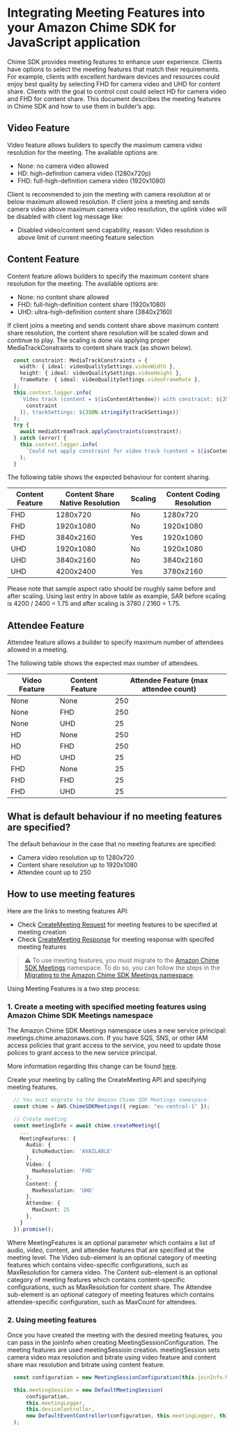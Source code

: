 # Integrating Meeting Features into your Amazon Chime SDK for JavaScript application

Chime SDK provides meeting features to enhance user experience. Clients have options to select the meeting features that match their requirements. For example, clients with excellent hardware devices and resources could enjoy best quality by selecting FHD for camera video and UHD for content share. Clients with the goal to control cost could select HD for camera video and FHD for content share. This document describes the meeting features in Chime SDK and how to use them in builder’s app.

## Video Feature

Video feature allows builders to specify the maximum camera video resolution for the meeting. The available options are:

* None: no camera video allowed 
* HD: high-definition camera video (1280x720p)
* FHD: full-high-definition camera video (1920x1080)

Client is recommended to join the meeting with camera resolution at or below maximum allowed resolution. If client joins a meeting and sends camera video above maximum camera video resolution, the uplink video will be disabled with client log message like:

* Disabled video/content send capability, reason: Video resolution is above limit of current meeting feature selection

## Content Feature

Content feature allows builders to specify the maximum content share resolution for the meeting. The available options are:

* None: no content share allowed
* FHD: full-high-definition content share (1920x1080)
* UHD: ultra-high-definition content share (3840x2160)

If client joins a meeting and sends content share above maximum content share resolution, the content share resolution will be scaled down and continue to play. The scaling is done via applying proper MediaTrackConstraints to content share track (as shown below).

```typescript
  const constraint: MediaTrackConstraints = {
    width: { ideal: videoQualitySettings.videoWidth },
    height: { ideal: videoQualitySettings.videoHeight },
    frameRate: { ideal: videoQualitySettings.videoFrameRate },
  };
  this.context.logger.info(
    `Video track (content = ${isContentAttendee}) with constraint: ${JSON.stringify(
      constraint
    )}, trackSettings: ${JSON.stringify(trackSettings)}`
  );
  try {
    await mediaStreamTrack.applyConstraints(constraint);
  } catch (error) {
    this.context.logger.info(
      `Could not apply constraint for video track (content = ${isContentAttendee})`
    );
  }
  ```

The following table shows the expected behaviour for content sharing.


|Content Feature     |Content Share Native Resolution  |Scaling | Content Coding Resolution  |
|---                 |---                              |----    |---                         |
|FHD                 |1280x720                         |No      |1280x720                    |
|FHD                 |1920x1080                        |No      |1920x1080                   |
|FHD                 |3840x2160                        |Yes     |1920x1080                   |
|UHD                 |1920x1080                        |No      |1920x1080                   |
|UHD                 |3840x2160                        |No      |3840x2160                   |
|UHD                 |4200x2400                        |Yes     |3780x2160                   |


Please note that sample aspect ratio should be roughly same before and after scaling. Using last entry in above table as example, SAR before scaling is 4200 / 2400 = 1.75 and after scaling is 3780 / 2160 = 1.75.

## Attendee Feature

Attendee feature allows a builder to specify maximum number of attendees allowed in a meeting.

The following table shows the expected max number of attendees.


|Video Feature       |Content Feature  |Attendee Feature (max attendee count)  |
|---                 |---              |----                                   |
|None                |None             |250                                    |
|None                |FHD              |250                                    |
|None                |UHD              |25                                     |
|HD                  |None             |250                                    |
|HD                  |FHD              |250                                    |
|HD                  |UHD              |25                                     |
|FHD                 |None             |25                                     |
|FHD                 |FHD              |25                                     |
|FHD                 |UHD              |25                                     |


## What is default behaviour if no meeting features are specified?

The default behaviour in the case that no meeting features are specified:

* Camera video resolution up to 1280x720
* Content share resolution up to 1920x1080
* Attendee count up to 250

## How to use meeting features

Here are the links to meeting features API:

* Check [CreateMeeting Request](https://docs.aws.amazon.com/chime-sdk/latest/APIReference/API_meeting-chime_CreateMeeting.html#API_meeting-chime_CreateMeeting_RequestBody) for meeting features to be specified at meeting creation
* Check [CreateMeeting Response](https://docs.aws.amazon.com/chime/latest/APIReference/API_CreateMeeting.html#API_CreateMeeting_ResponseElements) for meeting response with specifed meeting features

> ⚠️ To use meeting features, you must migrate to the [Amazon Chime SDK Meetings](https://docs.aws.amazon.com/chime-sdk/latest/APIReference/API_Operations_Amazon_Chime_SDK_Meetings.html) namespace. To do so, you can follow the steps in the [Migrating to the Amazon Chime SDK Meetings namespace](https://docs.aws.amazon.com/chime-sdk/latest/dg/meeting-namespace-migration.html).

Using Meeting Features is a two step process: 

### 1. Create a meeting with specified meeting features using Amazon Chime SDK Meetings namespace

The Amazon Chime SDK Meetings namespace uses a new service principal: meetings.chime.amazonaws.com. If you have SQS, SNS, or other IAM access policies that grant access to the service, you need to update those polices to grant access to the new service principal.

More information regarding this change can be found [here](https://docs.aws.amazon.com/chime-sdk/latest/dg/meeting-namespace-migration.html).

Create your meeting by calling the CreateMeeting API and specifying meeting features.

```typescript
  // You must migrate to the Amazon Chime SDK Meetings namespace.
  const chime = AWS.ChimeSDKMeetings({ region: "eu-central-1" });

  // Create meeting 
  const meetingInfo = await chime.createMeeting({
    ...
    MeetingFeatures: {
      Audio: {
        EchoReduction: 'AVAILABLE' 
      },
      Video: {
        MaxResolution: 'FHD' 
      },
      Content: {
        MaxResolution: 'UHD' 
      },
      Attendee: {
        MaxCount: 25 
      },
    } 
  }).promise();
```

Where MeetingFeatures is an optional parameter which contains a list of audio, video, content, and attendee features that are specified at the meeting level. The Video sub-element is an optional category of meeting features which contains video-specific configurations, such as MaxResolution for camera video. The Content sub-element is an optional category of meeting features which contains content-specific configurations, such as MaxResolution for content share. The Attendee sub-element is an optional category of meeting features which contains attendee-specific configuration, such as MaxCount for attendees.


### 2. Using meeting features

Once you have created the meeting with the desired meeting features, you can pass in the joinInfo when creating MeetingSessionConfiguration. The meeting features are used meetingSessioin creation. meetingSession sets camera video max resolution and bitrate using video feature and content share max resolution and bitrate using content feature.

```typescript
  const configuration = new MeetingSessionConfiguration(this.joinInfo.Meeting, this.joinInfo.Attendee);

  this.meetingSession = new DefaultMeetingSession(
      configuration,
      this.meetingLogger,
      this.deviceController,
      new DefaultEventController(configuration, this.meetingLogger, this.eventReporter)
  );
```

